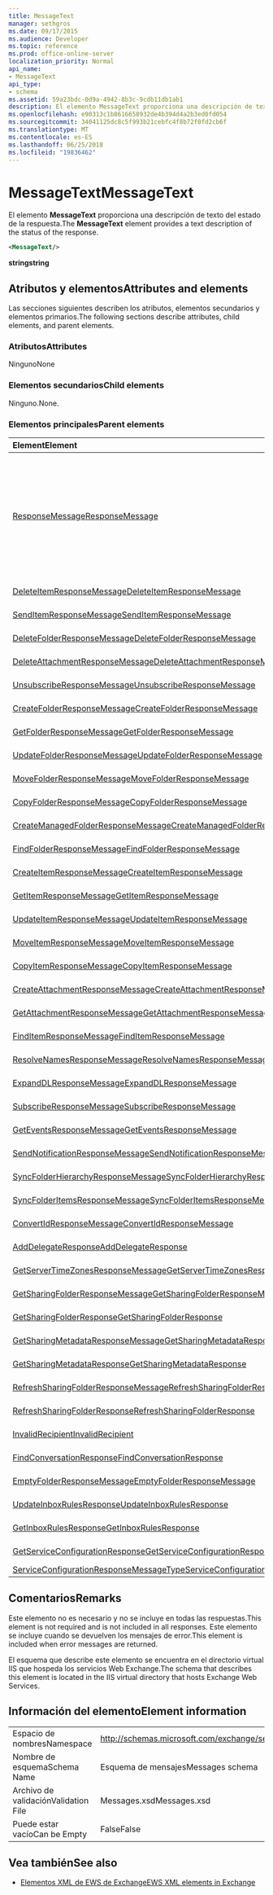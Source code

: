 ```yaml
---
title: MessageText
manager: sethgros
ms.date: 09/17/2015
ms.audience: Developer
ms.topic: reference
ms.prod: office-online-server
localization_priority: Normal
api_name:
- MessageText
api_type:
- schema
ms.assetid: 59a23bdc-0d9a-4942-8b3c-9cdb11db1ab1
description: El elemento MessageText proporciona una descripción de texto del estado de la respuesta.
ms.openlocfilehash: e90313c1b8616658932de4b394d4a2b3ed0fd054
ms.sourcegitcommit: 34041125dc8c5f993b21cebfc4f8b72f0fd2cb6f
ms.translationtype: MT
ms.contentlocale: es-ES
ms.lasthandoff: 06/25/2018
ms.locfileid: "19836462"
---
```

# <a name="messagetext"></a><span data-ttu-id="aac82-103">MessageText</span><span class="sxs-lookup"><span data-stu-id="aac82-103">MessageText</span></span>

<span data-ttu-id="aac82-104">El elemento **MessageText** proporciona una descripción de texto del estado de la respuesta.</span><span class="sxs-lookup"><span data-stu-id="aac82-104">The **MessageText** element provides a text description of the status of the response.</span></span> 
  
```XML
<MessageText/>
```

 <span data-ttu-id="aac82-105">**string**</span><span class="sxs-lookup"><span data-stu-id="aac82-105">**string**</span></span>
## <a name="attributes-and-elements"></a><span data-ttu-id="aac82-106">Atributos y elementos</span><span class="sxs-lookup"><span data-stu-id="aac82-106">Attributes and elements</span></span>

<span data-ttu-id="aac82-107">Las secciones siguientes describen los atributos, elementos secundarios y elementos primarios.</span><span class="sxs-lookup"><span data-stu-id="aac82-107">The following sections describe attributes, child elements, and parent elements.</span></span>
  
### <a name="attributes"></a><span data-ttu-id="aac82-108">Atributos</span><span class="sxs-lookup"><span data-stu-id="aac82-108">Attributes</span></span>

<span data-ttu-id="aac82-109">Ninguno</span><span class="sxs-lookup"><span data-stu-id="aac82-109">None</span></span>
  
### <a name="child-elements"></a><span data-ttu-id="aac82-110">Elementos secundarios</span><span class="sxs-lookup"><span data-stu-id="aac82-110">Child elements</span></span>

<span data-ttu-id="aac82-111">Ninguno.</span><span class="sxs-lookup"><span data-stu-id="aac82-111">None.</span></span>
  
### <a name="parent-elements"></a><span data-ttu-id="aac82-112">Elementos principales</span><span class="sxs-lookup"><span data-stu-id="aac82-112">Parent elements</span></span>

|<span data-ttu-id="aac82-113">**Element**</span><span class="sxs-lookup"><span data-stu-id="aac82-113">**Element**</span></span>|<span data-ttu-id="aac82-114">**Descripción**</span><span class="sxs-lookup"><span data-stu-id="aac82-114">**Description**</span></span>|
|:-----|:-----|
|[<span data-ttu-id="aac82-115">ResponseMessage</span><span class="sxs-lookup"><span data-stu-id="aac82-115">ResponseMessage</span></span>](responsemessage.md) <br/> | <span data-ttu-id="aac82-116">Proporciona información descriptiva sobre el estado de respuesta.</span><span class="sxs-lookup"><span data-stu-id="aac82-116">Provides descriptive information about the response status.</span></span>  <br/> <br/> <span data-ttu-id="aac82-117">Las siguientes son algunas de las expresiones de XPath posibles para este elemento:</span><span class="sxs-lookup"><span data-stu-id="aac82-117">The following are some of the possible XPath expressions to this element:</span></span> <br/> <br/>  `/GetUserAvailabilityResponse/FreeBusyResponseArray/FreeBusyResponse/ResponseMessage` <br/> <br/> `/GetUserAvailabilityResponse/SuggestionsResponse/ResponseMessage` <br/><br/>  `/SetUserOofSettingsResponse/ResponseMessage` <br/><br/>  `/GetUserOofSettingsResponse/ResponseMessage` <br/> |
|[<span data-ttu-id="aac82-118">DeleteItemResponseMessage</span><span class="sxs-lookup"><span data-stu-id="aac82-118">DeleteItemResponseMessage</span></span>](deleteitemresponsemessage.md) <br/> |<span data-ttu-id="aac82-119">Contiene el estado y el resultado de una única solicitud DeleteItem.</span><span class="sxs-lookup"><span data-stu-id="aac82-119">Contains the status and result of a single DeleteItem request.</span></span>  <br/> |
|[<span data-ttu-id="aac82-120">SendItemResponseMessage</span><span class="sxs-lookup"><span data-stu-id="aac82-120">SendItemResponseMessage</span></span>](senditemresponsemessage.md) <br/> |<span data-ttu-id="aac82-121">Contiene el estado y el resultado de una única solicitud SendItem.</span><span class="sxs-lookup"><span data-stu-id="aac82-121">Contains the status and result of a single SendItem request.</span></span>  <br/> |
|[<span data-ttu-id="aac82-122">DeleteFolderResponseMessage</span><span class="sxs-lookup"><span data-stu-id="aac82-122">DeleteFolderResponseMessage</span></span>](deletefolderresponsemessage.md) <br/> |<span data-ttu-id="aac82-123">Contiene el estado y el resultado de una única solicitud DeleteFolder.</span><span class="sxs-lookup"><span data-stu-id="aac82-123">Contains the status and result of a single DeleteFolder request.</span></span>  <br/> |
|[<span data-ttu-id="aac82-124">DeleteAttachmentResponseMessage</span><span class="sxs-lookup"><span data-stu-id="aac82-124">DeleteAttachmentResponseMessage</span></span>](deleteattachmentresponsemessage.md) <br/> |<span data-ttu-id="aac82-125">Contiene el estado y el resultado de una única solicitud DeleteAttachment.</span><span class="sxs-lookup"><span data-stu-id="aac82-125">Contains the status and result of a single DeleteAttachment request.</span></span>  <br/> |
|[<span data-ttu-id="aac82-126">UnsubscribeResponseMessage</span><span class="sxs-lookup"><span data-stu-id="aac82-126">UnsubscribeResponseMessage</span></span>](unsubscriberesponsemessage.md) <br/> |<span data-ttu-id="aac82-127">Contiene el estado y el resultado de una única solicitud de cancelación de suscripción.</span><span class="sxs-lookup"><span data-stu-id="aac82-127">Contains the status and result of a single Unsubscribe request.</span></span>  <br/> |
|[<span data-ttu-id="aac82-128">CreateFolderResponseMessage</span><span class="sxs-lookup"><span data-stu-id="aac82-128">CreateFolderResponseMessage</span></span>](createfolderresponsemessage.md) <br/> |<span data-ttu-id="aac82-129">Contiene el estado y el resultado de una única solicitud CreateFolder.</span><span class="sxs-lookup"><span data-stu-id="aac82-129">Contains the status and result of a single CreateFolder request.</span></span>  <br/> |
|[<span data-ttu-id="aac82-130">GetFolderResponseMessage</span><span class="sxs-lookup"><span data-stu-id="aac82-130">GetFolderResponseMessage</span></span>](getfolderresponsemessage.md) <br/> |<span data-ttu-id="aac82-131">Contiene el estado y el resultado de una única solicitud GetFolder.</span><span class="sxs-lookup"><span data-stu-id="aac82-131">Contains the status and result of a single GetFolder request.</span></span>  <br/> |
|[<span data-ttu-id="aac82-132">UpdateFolderResponseMessage</span><span class="sxs-lookup"><span data-stu-id="aac82-132">UpdateFolderResponseMessage</span></span>](updatefolderresponsemessage.md) <br/> |<span data-ttu-id="aac82-133">Contiene el estado y el resultado de una única solicitud UpdateFolder.</span><span class="sxs-lookup"><span data-stu-id="aac82-133">Contains the status and result of a single UpdateFolder request.</span></span>  <br/> |
|[<span data-ttu-id="aac82-134">MoveFolderResponseMessage</span><span class="sxs-lookup"><span data-stu-id="aac82-134">MoveFolderResponseMessage</span></span>](movefolderresponsemessage.md) <br/> |<span data-ttu-id="aac82-135">Contiene el estado y el resultado de una única solicitud MoveFolder.</span><span class="sxs-lookup"><span data-stu-id="aac82-135">Contains the status and result of a single MoveFolder request.</span></span>  <br/> |
|[<span data-ttu-id="aac82-136">CopyFolderResponseMessage</span><span class="sxs-lookup"><span data-stu-id="aac82-136">CopyFolderResponseMessage</span></span>](copyfolderresponsemessage.md) <br/> |<span data-ttu-id="aac82-137">Contiene el estado y el resultado de una única solicitud CopyFolder.</span><span class="sxs-lookup"><span data-stu-id="aac82-137">Contains the status and result of a single CopyFolder request.</span></span>  <br/> |
|[<span data-ttu-id="aac82-138">CreateManagedFolderResponseMessage</span><span class="sxs-lookup"><span data-stu-id="aac82-138">CreateManagedFolderResponseMessage</span></span>](createmanagedfolderresponsemessage.md) <br/> |<span data-ttu-id="aac82-139">Contiene el estado y el resultado de una única solicitud CreateManagedFolder.</span><span class="sxs-lookup"><span data-stu-id="aac82-139">Contains the status and result of a single CreateManagedFolder request.</span></span>  <br/> |
|[<span data-ttu-id="aac82-140">FindFolderResponseMessage</span><span class="sxs-lookup"><span data-stu-id="aac82-140">FindFolderResponseMessage</span></span>](findfolderresponsemessage.md) <br/> |<span data-ttu-id="aac82-141">Contiene el estado y el resultado de una única solicitud FindFolder.</span><span class="sxs-lookup"><span data-stu-id="aac82-141">Contains the status and result of a single FindFolder request.</span></span>  <br/> |
|[<span data-ttu-id="aac82-142">CreateItemResponseMessage</span><span class="sxs-lookup"><span data-stu-id="aac82-142">CreateItemResponseMessage</span></span>](createitemresponsemessage.md) <br/> |<span data-ttu-id="aac82-143">Contiene el estado y el resultado de una única solicitud CreateItem.</span><span class="sxs-lookup"><span data-stu-id="aac82-143">Contains the status and result of a single CreateItem request.</span></span>  <br/> |
|[<span data-ttu-id="aac82-144">GetItemResponseMessage</span><span class="sxs-lookup"><span data-stu-id="aac82-144">GetItemResponseMessage</span></span>](getitemresponsemessage.md) <br/> |<span data-ttu-id="aac82-145">Contiene el estado y el resultado de una única solicitud GetItem.</span><span class="sxs-lookup"><span data-stu-id="aac82-145">Contains the status and result of a single GetItem request.</span></span>  <br/> |
|[<span data-ttu-id="aac82-146">UpdateItemResponseMessage</span><span class="sxs-lookup"><span data-stu-id="aac82-146">UpdateItemResponseMessage</span></span>](updateitemresponsemessage.md) <br/> |<span data-ttu-id="aac82-147">Contiene el estado y el resultado de una única solicitud UpdateItem.</span><span class="sxs-lookup"><span data-stu-id="aac82-147">Contains the status and result of a single UpdateItem request.</span></span>  <br/> |
|[<span data-ttu-id="aac82-148">MoveItemResponseMessage</span><span class="sxs-lookup"><span data-stu-id="aac82-148">MoveItemResponseMessage</span></span>](moveitemresponsemessage.md) <br/> |<span data-ttu-id="aac82-149">Contiene el estado y el resultado de una única solicitud MoveItem.</span><span class="sxs-lookup"><span data-stu-id="aac82-149">Contains the status and result of a single MoveItem request.</span></span>  <br/> |
|[<span data-ttu-id="aac82-150">CopyItemResponseMessage</span><span class="sxs-lookup"><span data-stu-id="aac82-150">CopyItemResponseMessage</span></span>](copyitemresponsemessage.md) <br/> |<span data-ttu-id="aac82-151">Contiene el estado y el resultado de una única solicitud CopyItem.</span><span class="sxs-lookup"><span data-stu-id="aac82-151">Contains the status and result of a single CopyItem request.</span></span>  <br/> |
|[<span data-ttu-id="aac82-152">CreateAttachmentResponseMessage</span><span class="sxs-lookup"><span data-stu-id="aac82-152">CreateAttachmentResponseMessage</span></span>](createattachmentresponsemessage.md) <br/> |<span data-ttu-id="aac82-153">Contiene el estado y el resultado de una única solicitud CreateAttachment.</span><span class="sxs-lookup"><span data-stu-id="aac82-153">Contains the status and result of a single CreateAttachment request.</span></span>  <br/> |
|[<span data-ttu-id="aac82-154">GetAttachmentResponseMessage</span><span class="sxs-lookup"><span data-stu-id="aac82-154">GetAttachmentResponseMessage</span></span>](getattachmentresponsemessage.md) <br/> |<span data-ttu-id="aac82-155">Contiene el estado y el resultado de una única solicitud de GetAttachment.</span><span class="sxs-lookup"><span data-stu-id="aac82-155">Contains the status and result of a single GetAttachment request.</span></span>  <br/> |
|[<span data-ttu-id="aac82-156">FindItemResponseMessage</span><span class="sxs-lookup"><span data-stu-id="aac82-156">FindItemResponseMessage</span></span>](finditemresponsemessage.md) <br/> |<span data-ttu-id="aac82-157">Contiene el estado y el resultado de una única solicitud FindItem.</span><span class="sxs-lookup"><span data-stu-id="aac82-157">Contains the status and result of a single FindItem request.</span></span>  <br/> |
|[<span data-ttu-id="aac82-158">ResolveNamesResponseMessage</span><span class="sxs-lookup"><span data-stu-id="aac82-158">ResolveNamesResponseMessage</span></span>](resolvenamesresponsemessage.md) <br/> |<span data-ttu-id="aac82-159">Contiene el estado y el resultado de una solicitud de ResolveNames.</span><span class="sxs-lookup"><span data-stu-id="aac82-159">Contains the status and result of a ResolveNames request.</span></span>  <br/> |
|[<span data-ttu-id="aac82-160">ExpandDLResponseMessage</span><span class="sxs-lookup"><span data-stu-id="aac82-160">ExpandDLResponseMessage</span></span>](expanddlresponsemessage.md) <br/> |<span data-ttu-id="aac82-161">Contiene el estado y el resultado de una única solicitud ExpandDL.</span><span class="sxs-lookup"><span data-stu-id="aac82-161">Contains the status and result of a single ExpandDL request.</span></span>  <br/> |
|[<span data-ttu-id="aac82-162">SubscribeResponseMessage</span><span class="sxs-lookup"><span data-stu-id="aac82-162">SubscribeResponseMessage</span></span>](subscriberesponsemessage.md) <br/> |<span data-ttu-id="aac82-163">Contiene el estado y el resultado de una única solicitud Subscribe.</span><span class="sxs-lookup"><span data-stu-id="aac82-163">Contains the status and result of a single Subscribe request.</span></span>  <br/> |
|[<span data-ttu-id="aac82-164">GetEventsResponseMessage</span><span class="sxs-lookup"><span data-stu-id="aac82-164">GetEventsResponseMessage</span></span>](geteventsresponsemessage.md) <br/> |<span data-ttu-id="aac82-165">Contiene el estado y el resultado de una única solicitud GetEvents.</span><span class="sxs-lookup"><span data-stu-id="aac82-165">Contains the status and result of a single GetEvents request.</span></span>  <br/> |
|[<span data-ttu-id="aac82-166">SendNotificationResponseMessage</span><span class="sxs-lookup"><span data-stu-id="aac82-166">SendNotificationResponseMessage</span></span>](sendnotificationresponsemessage.md) <br/> |<span data-ttu-id="aac82-167">Contiene el estado y el resultado de una única solicitud de SendNotification.</span><span class="sxs-lookup"><span data-stu-id="aac82-167">Contains the status and result of a single SendNotification request.</span></span>  <br/> |
|[<span data-ttu-id="aac82-168">SyncFolderHierarchyResponseMessage</span><span class="sxs-lookup"><span data-stu-id="aac82-168">SyncFolderHierarchyResponseMessage</span></span>](syncfolderhierarchyresponsemessage.md) <br/> |<span data-ttu-id="aac82-169">Contiene el estado y el resultado de una solicitud de SyncFolderHierarchy.</span><span class="sxs-lookup"><span data-stu-id="aac82-169">Contains the status and result of a SyncFolderHierarchy request.</span></span>  <br/> |
|[<span data-ttu-id="aac82-170">SyncFolderItemsResponseMessage</span><span class="sxs-lookup"><span data-stu-id="aac82-170">SyncFolderItemsResponseMessage</span></span>](syncfolderitemsresponsemessage.md) <br/> |<span data-ttu-id="aac82-171">Contiene el estado y el resultado de una solicitud de SyncFolderItems.</span><span class="sxs-lookup"><span data-stu-id="aac82-171">Contains the status and result of a SyncFolderItems request.</span></span>  <br/> |
|[<span data-ttu-id="aac82-172">ConvertIdResponseMessage</span><span class="sxs-lookup"><span data-stu-id="aac82-172">ConvertIdResponseMessage</span></span>](convertidresponsemessage.md) <br/> |<span data-ttu-id="aac82-173">Contiene el estado y el resultado de una solicitud de ConvertId.</span><span class="sxs-lookup"><span data-stu-id="aac82-173">Contains the status and result of a ConvertId request.</span></span>  <br/> |
|[<span data-ttu-id="aac82-174">AddDelegateResponse</span><span class="sxs-lookup"><span data-stu-id="aac82-174">AddDelegateResponse</span></span>](adddelegateresponse.md) <br/> |<span data-ttu-id="aac82-175">Contiene el estado y el resultado de una solicitud de AddDelegate.</span><span class="sxs-lookup"><span data-stu-id="aac82-175">Contains the status and result of an AddDelegate request.</span></span>  <br/> |
|[<span data-ttu-id="aac82-176">GetServerTimeZonesResponseMessage</span><span class="sxs-lookup"><span data-stu-id="aac82-176">GetServerTimeZonesResponseMessage</span></span>](getservertimezonesresponsemessage.md) <br/> |<span data-ttu-id="aac82-177">Contiene el estado y el resultado de una solicitud de GetServerTimeZones.</span><span class="sxs-lookup"><span data-stu-id="aac82-177">Contains the status and result of a GetServerTimeZones request.</span></span>  <br/> |
|[<span data-ttu-id="aac82-178">GetSharingFolderResponseMessage</span><span class="sxs-lookup"><span data-stu-id="aac82-178">GetSharingFolderResponseMessage</span></span>](getsharingfolderresponsemessage.md) <br/> |<span data-ttu-id="aac82-179">Contiene el estado y el resultado de una solicitud de GetSharingFolder.</span><span class="sxs-lookup"><span data-stu-id="aac82-179">Contains the status and result of a GetSharingFolder request.</span></span>  <br/> |
|[<span data-ttu-id="aac82-180">GetSharingFolderResponse</span><span class="sxs-lookup"><span data-stu-id="aac82-180">GetSharingFolderResponse</span></span>](getsharingfolderresponse.md) <br/> |<span data-ttu-id="aac82-181">Define una respuesta a una solicitud de GetSharingFolder.</span><span class="sxs-lookup"><span data-stu-id="aac82-181">Defines a response to a GetSharingFolder request.</span></span>  <br/> |
|[<span data-ttu-id="aac82-182">GetSharingMetadataResponseMessage</span><span class="sxs-lookup"><span data-stu-id="aac82-182">GetSharingMetadataResponseMessage</span></span>](getsharingmetadataresponsemessage.md) <br/> |<span data-ttu-id="aac82-183">Contiene el estado y el resultado de una solicitud de GetSharingMetadata.</span><span class="sxs-lookup"><span data-stu-id="aac82-183">Contains the status and result of a GetSharingMetadata request.</span></span>  <br/> |
|[<span data-ttu-id="aac82-184">GetSharingMetadataResponse</span><span class="sxs-lookup"><span data-stu-id="aac82-184">GetSharingMetadataResponse</span></span>](getsharingmetadataresponse.md) <br/> |<span data-ttu-id="aac82-185">Define una respuesta a una solicitud de GetSharingMetadata.</span><span class="sxs-lookup"><span data-stu-id="aac82-185">Defines a response to a GetSharingMetadata request.</span></span>  <br/> |
|[<span data-ttu-id="aac82-186">RefreshSharingFolderResponseMessage</span><span class="sxs-lookup"><span data-stu-id="aac82-186">RefreshSharingFolderResponseMessage</span></span>](refreshsharingfolderresponsemessage.md) <br/> |<span data-ttu-id="aac82-187">Contiene el estado y el resultado de una solicitud de RefreshSharingFolder.</span><span class="sxs-lookup"><span data-stu-id="aac82-187">Contains the status and result of a RefreshSharingFolder request.</span></span>  <br/> |
|[<span data-ttu-id="aac82-188">RefreshSharingFolderResponse</span><span class="sxs-lookup"><span data-stu-id="aac82-188">RefreshSharingFolderResponse</span></span>](refreshsharingfolderresponse.md) <br/> |<span data-ttu-id="aac82-189">Define una respuesta a una solicitud de RefreshSharingFolder.</span><span class="sxs-lookup"><span data-stu-id="aac82-189">Defines a response to a RefreshSharingFolder request.</span></span>  <br/> |
|[<span data-ttu-id="aac82-190">InvalidRecipient</span><span class="sxs-lookup"><span data-stu-id="aac82-190">InvalidRecipient</span></span>](invalidrecipient.md) <br/> |<span data-ttu-id="aac82-191">Representa a un destinatario no válido para una solicitud de GetSharingMetadata.</span><span class="sxs-lookup"><span data-stu-id="aac82-191">Represents an invalid recipient for a GetSharingMetadata request.</span></span>  <br/> |
|[<span data-ttu-id="aac82-192">FindConversationResponse</span><span class="sxs-lookup"><span data-stu-id="aac82-192">FindConversationResponse</span></span>](findconversationresponse.md) <br/> |<span data-ttu-id="aac82-193">Contiene el estado y los resultados de una respuesta de **FindConversation** .</span><span class="sxs-lookup"><span data-stu-id="aac82-193">Contains the status and results of a **FindConversation** response.</span></span>  <br/> |
|[<span data-ttu-id="aac82-194">EmptyFolderResponseMessage</span><span class="sxs-lookup"><span data-stu-id="aac82-194">EmptyFolderResponseMessage</span></span>](emptyfolderresponsemessage.md) <br/> |<span data-ttu-id="aac82-195">Contiene el estado y el resultado de una única solicitud **EmptyFolder** .</span><span class="sxs-lookup"><span data-stu-id="aac82-195">Contains the status and result of a single **EmptyFolder** request.</span></span>  <br/> |
|[<span data-ttu-id="aac82-196">UpdateInboxRulesResponse</span><span class="sxs-lookup"><span data-stu-id="aac82-196">UpdateInboxRulesResponse</span></span>](updateinboxrulesresponse.md) <br/> |<span data-ttu-id="aac82-197">Contiene una respuesta a una solicitud de **UpdateInboxRules** .</span><span class="sxs-lookup"><span data-stu-id="aac82-197">Contains a response to an **UpdateInboxRules** request.</span></span>  <br/> |
|[<span data-ttu-id="aac82-198">GetInboxRulesResponse</span><span class="sxs-lookup"><span data-stu-id="aac82-198">GetInboxRulesResponse</span></span>](getinboxrulesresponse.md) <br/> |<span data-ttu-id="aac82-199">Contiene una respuesta a una solicitud de **GetInboxRules** .</span><span class="sxs-lookup"><span data-stu-id="aac82-199">Contains a response to a **GetInboxRules** request.</span></span>  <br/> |
|[<span data-ttu-id="aac82-200">GetServiceConfigurationResponse</span><span class="sxs-lookup"><span data-stu-id="aac82-200">GetServiceConfigurationResponse</span></span>](getserviceconfigurationresponse.md) <br/> |<span data-ttu-id="aac82-201">Contiene una respuesta a una solicitud de **GetServiceConfiguration** .</span><span class="sxs-lookup"><span data-stu-id="aac82-201">Contains a response to a **GetServiceConfiguration** request.</span></span>  <br/> |
|[<span data-ttu-id="aac82-202">ServiceConfigurationResponseMessageType</span><span class="sxs-lookup"><span data-stu-id="aac82-202">ServiceConfigurationResponseMessageType</span></span>](serviceconfigurationresponsemessagetype.md) <br/> |<span data-ttu-id="aac82-203">Contiene la configuración del servicio.</span><span class="sxs-lookup"><span data-stu-id="aac82-203">Contains service configuration settings.</span></span>  <br/> |
   
## <a name="remarks"></a><span data-ttu-id="aac82-204">Comentarios</span><span class="sxs-lookup"><span data-stu-id="aac82-204">Remarks</span></span>

<span data-ttu-id="aac82-205">Este elemento no es necesario y no se incluye en todas las respuestas.</span><span class="sxs-lookup"><span data-stu-id="aac82-205">This element is not required and is not included in all responses.</span></span> <span data-ttu-id="aac82-206">Este elemento se incluye cuando se devuelven los mensajes de error.</span><span class="sxs-lookup"><span data-stu-id="aac82-206">This element is included when error messages are returned.</span></span> 
  
<span data-ttu-id="aac82-207">El esquema que describe este elemento se encuentra en el directorio virtual IIS que hospeda los servicios Web Exchange.</span><span class="sxs-lookup"><span data-stu-id="aac82-207">The schema that describes this element is located in the IIS virtual directory that hosts Exchange Web Services.</span></span>
  
## <a name="element-information"></a><span data-ttu-id="aac82-208">Información del elemento</span><span class="sxs-lookup"><span data-stu-id="aac82-208">Element information</span></span>

|||
|:-----|:-----|
|<span data-ttu-id="aac82-209">Espacio de nombres</span><span class="sxs-lookup"><span data-stu-id="aac82-209">Namespace</span></span>  <br/> |http://schemas.microsoft.com/exchange/services/2006/messages  <br/> |
|<span data-ttu-id="aac82-210">Nombre de esquema</span><span class="sxs-lookup"><span data-stu-id="aac82-210">Schema Name</span></span>  <br/> |<span data-ttu-id="aac82-211">Esquema de mensajes</span><span class="sxs-lookup"><span data-stu-id="aac82-211">Messages schema</span></span>  <br/> |
|<span data-ttu-id="aac82-212">Archivo de validación</span><span class="sxs-lookup"><span data-stu-id="aac82-212">Validation File</span></span>  <br/> |<span data-ttu-id="aac82-213">Messages.xsd</span><span class="sxs-lookup"><span data-stu-id="aac82-213">Messages.xsd</span></span>  <br/> |
|<span data-ttu-id="aac82-214">Puede estar vacío</span><span class="sxs-lookup"><span data-stu-id="aac82-214">Can be Empty</span></span>  <br/> |<span data-ttu-id="aac82-215">False</span><span class="sxs-lookup"><span data-stu-id="aac82-215">False</span></span>  <br/> |
   
## <a name="see-also"></a><span data-ttu-id="aac82-216">Vea también</span><span class="sxs-lookup"><span data-stu-id="aac82-216">See also</span></span>

- [<span data-ttu-id="aac82-217">Elementos XML de EWS de Exchange</span><span class="sxs-lookup"><span data-stu-id="aac82-217">EWS XML elements in Exchange</span></span>](ews-xml-elements-in-exchange.md)


